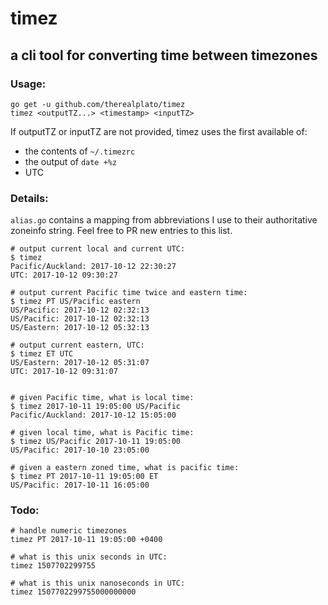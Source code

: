 timez
=====

a cli tool for converting time between timezones
------------------------------------------------

### Usage:
```
go get -u github.com/therealplato/timez
timez <outputTZ...> <timestamp> <inputTZ>
```

If outputTZ or inputTZ are not provided, timez uses the first available of:
- the contents of `~/.timezrc`
- the output of `date +%z`
- UTC

### Details:
`alias.go` contains a mapping from abbreviations I use to their authoritative zoneinfo string. Feel free to PR new entries to this list.

```
# output current local and current UTC:
$ timez
Pacific/Auckland: 2017-10-12 22:30:27
UTC: 2017-10-12 09:30:27

# output current Pacific time twice and eastern time:
$ timez PT US/Pacific eastern
US/Pacific: 2017-10-12 02:32:13
US/Pacific: 2017-10-12 02:32:13
US/Eastern: 2017-10-12 05:32:13

# output current eastern, UTC:
$ timez ET UTC
US/Eastern: 2017-10-12 05:31:07
UTC: 2017-10-12 09:31:07


# given Pacific time, what is local time:
$ timez 2017-10-11 19:05:00 US/Pacific
Pacific/Auckland: 2017-10-12 15:05:00

# given local time, what is Pacific time:
$ timez US/Pacific 2017-10-11 19:05:00
US/Pacific: 2017-10-10 23:05:00

# given a eastern zoned time, what is pacific time:
$ timez PT 2017-10-11 19:05:00 ET
US/Pacific: 2017-10-11 16:05:00
```

### Todo:
```
# handle numeric timezones
timez PT 2017-10-11 19:05:00 +0400

# what is this unix seconds in UTC:
timez 1507702299755

# what is this unix nanoseconds in UTC:
timez 1507702299755000000000
```

